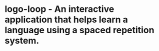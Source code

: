 # logo-loop - An interactive application that helps learn a language using a spaced repetition system.
